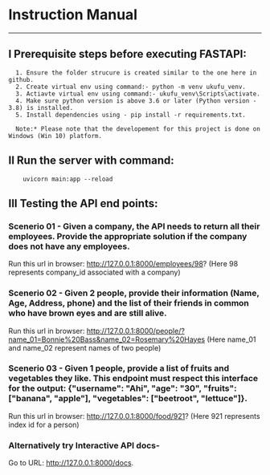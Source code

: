 # Instruction Manual
---------------------------


##  I Prerequisite steps before executing FASTAPI:
      1. Ensure the folder strucure is created similar to the one here in github.
      2. Create virtual env using command:- python -m venv ukufu_venv.      
      3. Actiavte virtual env using command:- ukufu_venv\Scripts\activate.      
      4. Make sure python version is above 3.6 or later (Python version - 3.8) is installed.
      5. Install dependencies using - pip install -r requirements.txt.
      
      Note:* Please note that the developement for this project is done on Windows (Win 10) platform.

## II Run the server with command:
        uvicorn main:app --reload

## III Testing the API end points:

### Scenerio 01 - Given a company, the API needs to return all their employees. Provide the appropriate solution if the company does not have any employees.

Run this url in browser: http://127.0.0.1:8000/employees/98?
(Here 98 represents company_id associated with a company)

### Scenerio 02 - Given 2 people, provide their information (Name, Age, Address, phone) and the list of their friends in common who have brown eyes and are still alive.

Run this url in browser: http://127.0.0.1:8000/people/?name_01=Bonnie%20Bass&name_02=Rosemary%20Hayes
(Here name_01 and name_02 represent names of two people)

### Scenerio 03 - Given 1 people, provide a list of fruits and vegetables they like. This endpoint must respect this interface for the output: {"username": "Ahi", "age": "30", "fruits": ["banana", "apple"], "vegetables": ["beetroot", "lettuce"]}.

Run this url in browser: http://127.0.0.1:8000/food/921?
(Here 921 represents index id for a person)

### Alternatively try Interactive API docs- 
Go to URL: http://127.0.0.1:8000/docs.
